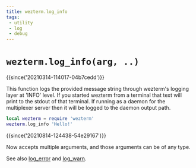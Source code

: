 ```yaml
---
title: wezterm.log_info
tags:
 - utility
 - log
 - debug
---
```

# `wezterm.log_info(arg, ..)`

{{since('20210314-114017-04b7cedd')}}

This function logs the provided message string through wezterm's logging layer
at 'INFO' level.  If you started wezterm from a terminal that text will print
to the stdout of that terminal.  If running as a daemon for the multiplexer
server then it will be logged to the daemon output path.

```lua
local wezterm = require 'wezterm'
wezterm.log_info 'Hello!'
```

{{since('20210814-124438-54e29167')}}

Now accepts multiple arguments, and those arguments can be of any type.


See also [log_error](log_error.md) and [log_warn](log_warn.md).

